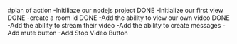 #plan of action
-Initiliaze our nodejs project DONE
-Initialize our first view DONE
-create a room id DONE
-Add the ability to view our own video DONE
-Add the ability to stream their video
-Add the ability to create messages
-Add mute button
-Add Stop Video Button